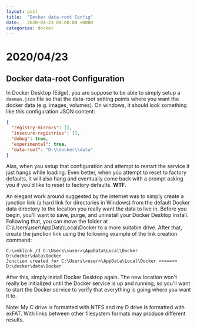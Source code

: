 ```yaml
---
layout: post
title:  "Docker data-root Config"
date:   2020-04-23 00:00:00 +0000
categories: docker
---
```


# 2020/04/23

## Docker data-root Configuration

In Docker Desktop (Edge), you are suppose to be able to simply setup a `daemon.json` file so that the data-root setting points where you want the docker data (e.g. images, volumes). On windows, it should look something like this configuration JSON content:

```json
{
  "registry-mirrors": [],
  "insecure-registries": [],
  "debug": true,
  "experimental": true,
  "data-root": "D:\\docker\\data"
}
```

Alas, when you setup that configuration and attempt to restart the service it just hangs while loading. Even better, when you attempt to reset to factory defaults, it will also hang and eventually come back with a prompt asking you if you'd like to reset to factory defaults. **WTF**. 

An elegant work around suggested by the internet was to simply create a junction link (a hard link for directories in Windows) from the default Docker data directory to the location you really want the data to live in.  Before you begin, you'll want to save, purge, and uninstall your Docker Desktop install. Following that, you can move the folder at C:\Users\\*user*\AppData\Local\Docker to a more suitable drive. After that, create the junction link using the following example of the link creation command:

```
C:\>mklink /J C:\Users\<user>\AppData\Local\Docker D:\docker\data\Docker
Junction created for C:\Users\<user>\AppData\Local\Docker <<===>> D:\docker\data\Docker
```

After this, simply install Docker Desktop again. The new location won't really be initialized until the Docker service is up and running, so you'll want to start the Docker service to verify that everything is going where you want it to.

Note: My C drive is formatted with NTFS and my D drive is formatted with exFAT. With links between other filesystem formats may produce different results.